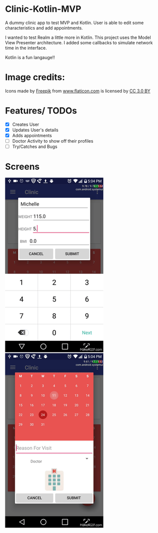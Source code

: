 # Clinic-Kotlin-MVP
A dummy clinic app to test MVP and Kotlin. User is able to edit some characteristics and add appointments.

I wanted to test Realm a little more in Kotlin. This project uses the Model View Presenter architecture. 
I added some callbacks to simulate network time in the interface. 

Kotlin is a fun langauge!!

# Image credits: 
<div>Icons made by <a href="http://www.freepik.com" title="Freepik">Freepik</a> from <a href="http://www.flaticon.com" title="Flaticon">www.flaticon.com</a> is licensed by <a href="http://creativecommons.org/licenses/by/3.0/" title="Creative Commons BY 3.0" target="_blank">CC 3.0 BY</a></div>


# Features/ TODOs
- [x] Creates User
- [x] Updates User's details
- [x] Adds appointments
- [ ] Doctor Activity to show off their profiles
- [ ] Try/Catches and Bugs

# Screens

![picture alt](https://github.com/sal-git/Clinic-Kotlin-MVP/blob/master/UNGFhE.gif?raw=true
 "Title is optional") ![picture alt]( https://github.com/sal-git/Clinic-Kotlin-MVP/blob/master/4QXNg5.gif?raw=true
 "Title is optional")
